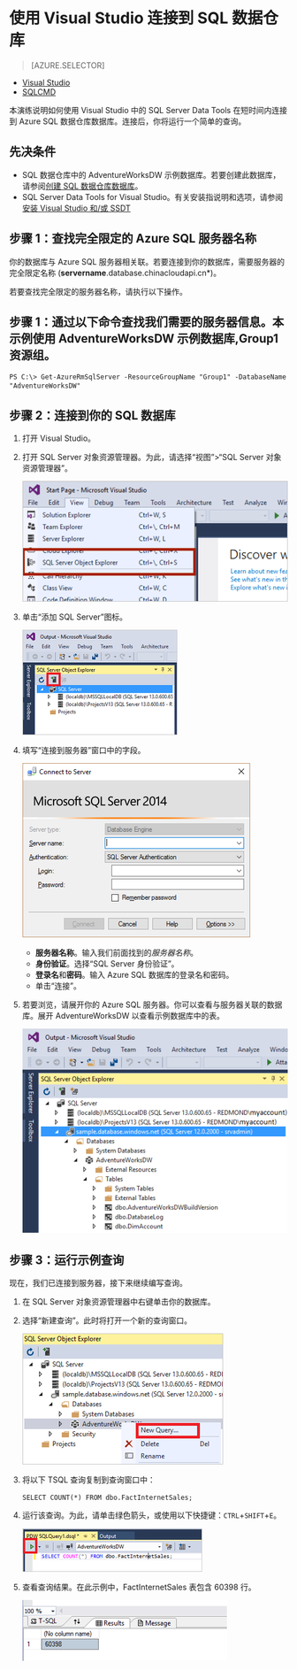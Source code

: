 <properties
   pageTitle="使用 Visual Studio 连接到 SQL 数据仓库 | Azure"
   description="开始连接到 SQL 数据仓库并运行一些查询。"
   services="sql-data-warehouse"
   documentationCenter="NA"
   authors="twounder"
   manager="barbkess"
   editor=""/>

<tags
   ms.service="sql-data-warehouse"
   ms.date="02/01/2016"
   wacn.date="03/28/2016"/>

# 使用 Visual Studio 连接到 SQL 数据仓库

> [AZURE.SELECTOR]
- [Visual Studio](/documentation/articles/sql-data-warehouse-get-started-connect)
- [SQLCMD](/documentation/articles/sql-data-warehouse-get-started-connect-sqlcmd)

本演练说明如何使用 Visual Studio 中的 SQL Server Data Tools 在短时间内连接到 Azure SQL 数据仓库数据库。连接后，你将运行一个简单的查询。

## 先决条件

+ SQL 数据仓库中的 AdventureWorksDW 示例数据库。若要创建此数据库，请参阅[创建 SQL 数据仓库数据库](/documentation/articles/sql-data-warehouse-get-started-provision-powershell)。 
+ SQL Server Data Tools for Visual Studio。有关安装指说明和选项，请参阅[安装 Visual Studio 和/或 SSDT](/documentation/articles/sql-data-warehouse-install-visual-studio)

## 步骤 1：查找完全限定的 Azure SQL 服务器名称

你的数据库与 Azure SQL 服务器相关联。若要连接到你的数据库，需要服务器的完全限定名称 (**servername**.database.chinacloudapi.cn*)。

若要查找完全限定的服务器名称，请执行以下操作。

## 步骤 1：通过以下命令查找我们需要的服务器信息。本示例使用 AdventureWorksDW 示例数据库,Group1 资源组。
 
	PS C:\> Get-AzureRmSqlServer -ResourceGroupName "Group1" -DatabaseName "AdventureWorksDW"  

## 步骤 2：连接到你的 SQL 数据库

1. 打开 Visual Studio。
2. 打开 SQL Server 对象资源管理器。为此，请选择“视图”>“SQL Server 对象资源管理器”。
 
    ![SQL Server 对象资源管理器][2]

3. 单击“添加 SQL Server”图标。

    ![添加 SQL 服务器][3]

1. 填写“连接到服务器”窗口中的字段。

    ![连接到服务器][4]

    - **服务器名称**。输入我们前面找到的*服务器名称*。
    - **身份验证**。选择“SQL Server 身份验证”。
    - **登录名**和**密码**。输入 Azure SQL 数据库的登录名和密码。
    - 单击“连接”。

1. 若要浏览，请展开你的 Azure SQL 服务器。你可以查看与服务器关联的数据库。展开 AdventureWorksDW 以查看示例数据库中的表。

    ![浏览 AdventureWorksDW][5]


## 步骤 3：运行示例查询

现在，我们已连接到服务器，接下来继续编写查询。

1. 在 SQL Server 对象资源管理器中右键单击你的数据库。 

2. 选择“新建查询”。此时将打开一个新的查询窗口。

    ![新建查询][6]

3. 将以下 TSQL 查询复制到查询窗口中：

	```
	SELECT COUNT(*) FROM dbo.FactInternetSales;
	```

4. 运行该查询。为此，请单击绿色箭头，或使用以下快捷键：`CTRL`+`SHIFT`+`E`。

    ![运行查询][7]

1. 查看查询结果。在此示例中，FactInternetSales 表包含 60398 行。

    ![查询结果][8]




<!--Image references-->

[1]: ./media/sql-data-warehouse-get-started-connect/get-server-name.png
[2]: ./media/sql-data-warehouse-get-started-connect/open-ssdt.png
[3]: ./media/sql-data-warehouse-get-started-connect/add-server.png
[4]: ./media/sql-data-warehouse-get-started-connect/connection-dialog.png
[5]: ./media/sql-data-warehouse-get-started-connect/explore-sample.png
[6]: ./media/sql-data-warehouse-get-started-connect/new-query2.png
[7]: ./media/sql-data-warehouse-get-started-connect/run-query.png
[8]: ./media/sql-data-warehouse-get-started-connect/query-results.png
<!---HONumber=Mooncake_0321_2016-->